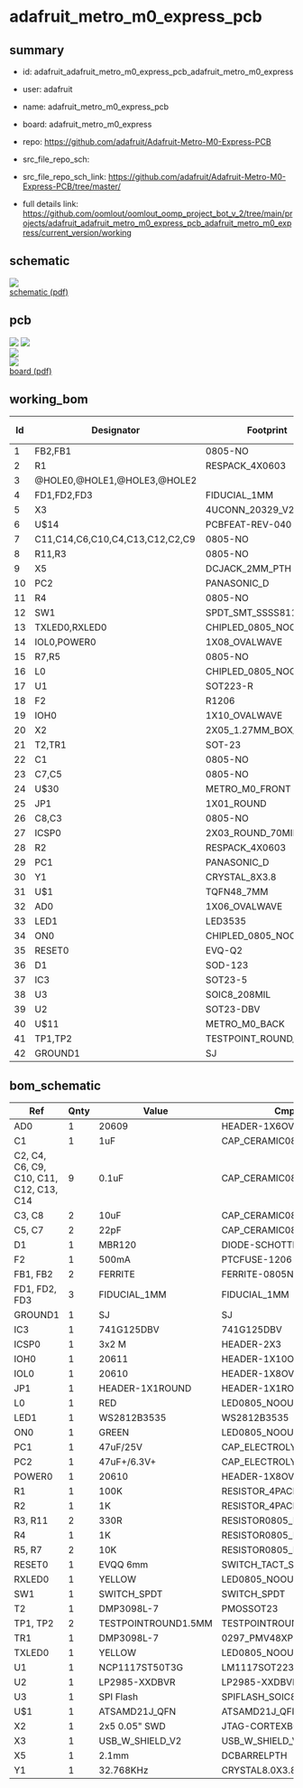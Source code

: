 # adafruit_metro_m0_express_pcb
 
## summary 
* id: adafruit_adafruit_metro_m0_express_pcb_adafruit_metro_m0_express
* user: adafruit
* name: adafruit_metro_m0_express_pcb
* board: adafruit_metro_m0_express
* repo: https://github.com/adafruit/Adafruit-Metro-M0-Express-PCB



* src_file_repo_sch: 
* src_file_repo_sch_link: https://github.com/adafruit/Adafruit-Metro-M0-Express-PCB/tree/master/
* full details link: https://github.com/oomlout/oomlout_oomp_project_bot_v_2/tree/main/projects/adafruit_adafruit_metro_m0_express_pcb_adafruit_metro_m0_express/current_version/working  

## schematic  
![](working_schematic_600.png)  
[schematic (pdf)](working_schematic.pdf)  

## pcb  
![](working_3d_600.png) 
![](working_3d_front_600.png)  
![](working_3d_back_600.png)  
![](working_600.png)  
[board (pdf)](working.pdf)  

## working_bom
| Id | Designator | Footprint | Quantity | Designation | Supplier and ref |  | None | 
| --- | --- | --- | --- | --- | --- | --- | --- | 
| 1 | FB2,FB1 | 0805-NO | 2 | FERRITE |  |  | [''] | 
| 2 | R1 | RESPACK_4X0603 | 1 | 100K |  |  | [''] | 
| 3 | @HOLE0,@HOLE1,@HOLE3,@HOLE2 |  | 4 |  |  |  | [''] | 
| 4 | FD1,FD2,FD3 | FIDUCIAL_1MM | 3 | FIDUCIAL_1MM |  |  | [''] | 
| 5 | X3 | 4UCONN_20329_V2 | 1 | 20329 |  |  | [''] | 
| 6 | U$14 | PCBFEAT-REV-040 | 1 |  |  |  | [''] | 
| 7 | C11,C14,C6,C10,C4,C13,C12,C2,C9 | 0805-NO | 9 | 0.1uF |  |  | [''] | 
| 8 | R11,R3 | 0805-NO | 2 | 330R |  |  | [''] | 
| 9 | X5 | DCJACK_2MM_PTH | 1 | 2.1mm |  |  | [''] | 
| 10 | PC2 | PANASONIC_D | 1 | 47uF+/6.3V+ |  |  | [''] | 
| 11 | R4 | 0805-NO | 1 | 1K |  |  | [''] | 
| 12 | SW1 | SPDT_SMT_SSSS811101 | 1 |  |  |  | [''] | 
| 13 | TXLED0,RXLED0 | CHIPLED_0805_NOOUTLINE | 2 | YELLOW |  |  | [''] | 
| 14 | IOL0,POWER0 | 1X08_OVALWAVE | 2 | 20610 |  |  | [''] | 
| 15 | R7,R5 | 0805-NO | 2 | 10K |  |  | [''] | 
| 16 | L0 | CHIPLED_0805_NOOUTLINE | 1 | RED |  |  | [''] | 
| 17 | U1 | SOT223-R | 1 | NCP1117ST50T3G |  |  | [''] | 
| 18 | F2 | R1206 | 1 | 500mA |  |  | [''] | 
| 19 | IOH0 | 1X10_OVALWAVE | 1 | 20611 |  |  | [''] | 
| 20 | X2 | 2X05_1.27MM_BOX_POSTS | 1 | 2x5 0.05 SWD" |  |  | [''] | 
| 21 | T2,TR1 | SOT-23 | 2 | DMP3098L-7 |  |  | [''] | 
| 22 | C1 | 0805-NO | 1 | 1uF |  |  | [''] | 
| 23 | C7,C5 | 0805-NO | 2 | 22pF |  |  | [''] | 
| 24 | U$30 | METRO_M0_FRONT | 1 |  |  |  | [''] | 
| 25 | JP1 | 1X01_ROUND | 1 |  |  |  | [''] | 
| 26 | C8,C3 | 0805-NO | 2 | 10uF |  |  | [''] | 
| 27 | ICSP0 | 2X03_ROUND_70MIL | 1 | 3x2 M |  |  | [''] | 
| 28 | R2 | RESPACK_4X0603 | 1 | 1K |  |  | [''] | 
| 29 | PC1 | PANASONIC_D | 1 | 47uF/25V |  |  | [''] | 
| 30 | Y1 | CRYSTAL_8X3.8 | 1 | 32.768KHz |  |  | [''] | 
| 31 | U$1 | TQFN48_7MM | 1 | ATSAMD21G18_QFN |  |  | [''] | 
| 32 | AD0 | 1X06_OVALWAVE | 1 | 20609 |  |  | [''] | 
| 33 | LED1 | LED3535 | 1 | WS2812B3535 |  |  | [''] | 
| 34 | ON0 | CHIPLED_0805_NOOUTLINE | 1 | GREEN |  |  | [''] | 
| 35 | RESET0 | EVQ-Q2 | 1 | EVQQ 6mm |  |  | [''] | 
| 36 | D1 | SOD-123 | 1 | MBR120 |  |  | [''] | 
| 37 | IC3 | SOT23-5 | 1 | 74LVC1G125D |  |  | [''] | 
| 38 | U3 | SOIC8_208MIL | 1 | SPI Flash |  |  | [''] | 
| 39 | U2 | SOT23-DBV | 1 | AP2112K-3.3 |  |  | [''] | 
| 40 | U$11 | METRO_M0_BACK | 1 |  |  |  | [''] | 
| 41 | TP1,TP2 | TESTPOINT_ROUND_1.5MM | 2 |  |  |  | [''] | 
| 42 | GROUND1 | SJ | 1 |  |  |  | [''] | 


## bom_schematic
| Ref | Qnty | Value | Cmp name | Footprint | Description | Vendor | DNP | 
| --- | --- | --- | --- | --- | --- | --- | --- | 
| AD0 | 1 | 20609 | HEADER-1X6OVALWAVE | working:1X06_OVALWAVE |  |  |  | 
| C1 | 1 | 1uF | CAP_CERAMIC0805-NOOUTLINE | working:0805-NO |  |  |  | 
| C2, C4, C6, C9, C10, C11, C12, C13, C14 | 9 | 0.1uF | CAP_CERAMIC0805-NOOUTLINE | working:0805-NO |  |  |  | 
| C3, C8 | 2 | 10uF | CAP_CERAMIC0805-NOOUTLINE | working:0805-NO |  |  |  | 
| C5, C7 | 2 | 22pF | CAP_CERAMIC0805-NOOUTLINE | working:0805-NO |  |  |  | 
| D1 | 1 | MBR120 | DIODE-SCHOTTKYSOD-123 | working:SOD-123 |  |  |  | 
| F2 | 1 | 500mA | PTCFUSE-1206 | working:R1206 |  |  |  | 
| FB1, FB2 | 2 | FERRITE | FERRITE-0805NO | working:0805-NO |  |  |  | 
| FD1, FD2, FD3 | 3 | FIDUCIAL_1MM | FIDUCIAL_1MM | working:FIDUCIAL_1MM |  |  |  | 
| GROUND1 | 1 | SJ | SJ | working:SJ |  |  |  | 
| IC3 | 1 | 741G125DBV | 741G125DBV | working:SOT23-5 |  |  |  | 
| ICSP0 | 1 | 3x2 M | HEADER-2X3 | working:2X03_ROUND_70MIL |  |  |  | 
| IOH0 | 1 | 20611 | HEADER-1X10OVALWAVE | working:1X10_OVALWAVE |  |  |  | 
| IOL0 | 1 | 20610 | HEADER-1X8OVALWAVE | working:1X08_OVALWAVE |  |  |  | 
| JP1 | 1 | HEADER-1X1ROUND | HEADER-1X1ROUND | working:1X01_ROUND |  |  |  | 
| L0 | 1 | RED | LED0805_NOOUTLINE | working:CHIPLED_0805_NOOUTLINE |  |  |  | 
| LED1 | 1 | WS2812B3535 | WS2812B3535 | working:LED3535 |  |  |  | 
| ON0 | 1 | GREEN | LED0805_NOOUTLINE | working:CHIPLED_0805_NOOUTLINE |  |  |  | 
| PC1 | 1 | 47uF/25V | CAP_ELECTROLYTICPANASONIC_D | working:PANASONIC_D |  |  |  | 
| PC2 | 1 | 47uF+/6.3V+ | CAP_ELECTROLYTICPANASONIC_D | working:PANASONIC_D |  |  |  | 
| POWER0 | 1 | 20610 | HEADER-1X8OVALWAVE | working:1X08_OVALWAVE |  |  |  | 
| R1 | 1 | 100K | RESISTOR_4PACK | working:RESPACK_4X0603 |  |  |  | 
| R2 | 1 | 1K | RESISTOR_4PACK | working:RESPACK_4X0603 |  |  |  | 
| R3, R11 | 2 | 330R | RESISTOR0805_NOOUTLINE | working:0805-NO |  |  |  | 
| R4 | 1 | 1K | RESISTOR0805_NOOUTLINE | working:0805-NO |  |  |  | 
| R5, R7 | 2 | 10K | RESISTOR0805_NOOUTLINE | working:0805-NO |  |  |  | 
| RESET0 | 1 | EVQQ 6mm | SWITCH_TACT_SMT | working:EVQ-Q2 |  |  |  | 
| RXLED0 | 1 | YELLOW | LED0805_NOOUTLINE | working:CHIPLED_0805_NOOUTLINE |  |  |  | 
| SW1 | 1 | SWITCH_SPDT | SWITCH_SPDT | working:SPDT_SMT_SSSS811101 |  |  |  | 
| T2 | 1 | DMP3098L-7 | PMOSSOT23 | working:SOT-23 |  |  |  | 
| TP1, TP2 | 2 | TESTPOINTROUND1.5MM | TESTPOINTROUND1.5MM | working:TESTPOINT_ROUND_1.5MM |  |  |  | 
| TR1 | 1 | DMP3098L-7 | 0297_PMV48XP | working:SOT-23 |  |  |  | 
| TXLED0 | 1 | YELLOW | LED0805_NOOUTLINE | working:CHIPLED_0805_NOOUTLINE |  |  |  | 
| U1 | 1 | NCP1117ST50T3G | LM1117SOT223-REFLOW | working:SOT223-R |  |  |  | 
| U2 | 1 | LP2985-XXDBVR | LP2985-XXDBVR | working:SOT23-DBV |  |  |  | 
| U3 | 1 | SPI Flash | SPIFLASH_SOIC8208MIL | working:SOIC8_208MIL |  |  |  | 
| U$1 | 1 | ATSAMD21J_QFN | ATSAMD21J_QFN | working:TQFN48_7MM |  |  |  | 
| X2 | 1 | 2x5 0.05" SWD | JTAG-CORTEXBOXPOSTS | working:2X05_1.27MM_BOX_POSTS |  |  |  | 
| X3 | 1 | USB_W_SHIELD_V2 | USB_W_SHIELD_V2 | working:4UCONN_20329_V2 |  |  |  | 
| X5 | 1 | 2.1mm | DCBARRELPTH | working:DCJACK_2MM_PTH |  |  |  | 
| Y1 | 1 | 32.768KHz | CRYSTAL8.0X3.8 | working:CRYSTAL_8X3.8 |  |  |  | 



